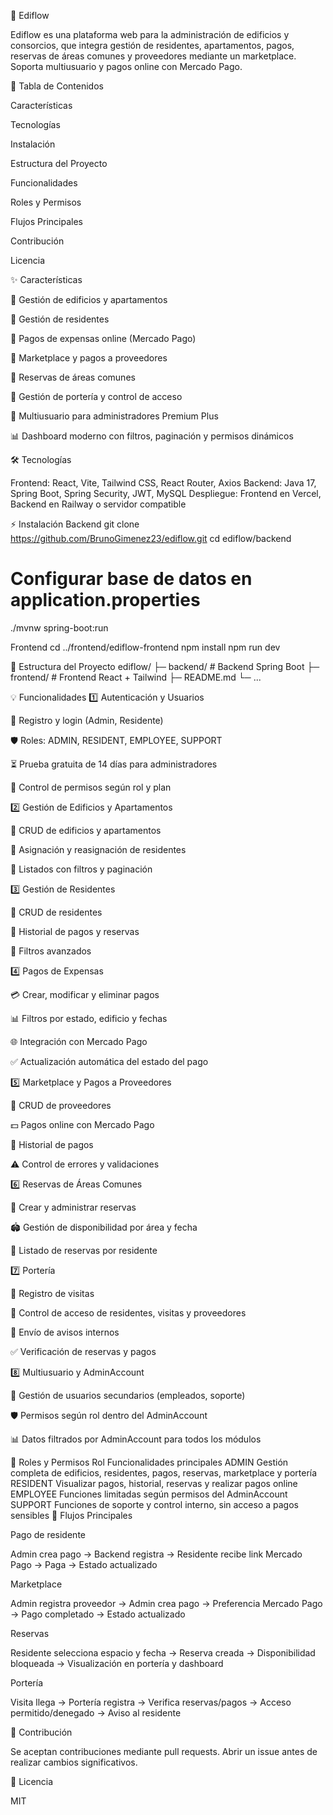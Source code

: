 🏢 Ediflow


Ediflow es una plataforma web para la administración de edificios y consorcios, que integra gestión de residentes, apartamentos, pagos, reservas de áreas comunes y proveedores mediante un marketplace. Soporta multiusuario y pagos online con Mercado Pago.

📌 Tabla de Contenidos

Características

Tecnologías

Instalación

Estructura del Proyecto

Funcionalidades

Roles y Permisos

Flujos Principales

Contribución

Licencia

✨ Características

🏢 Gestión de edificios y apartamentos

👤 Gestión de residentes

💸 Pagos de expensas online (Mercado Pago)

🛒 Marketplace y pagos a proveedores

📅 Reservas de áreas comunes

🔑 Gestión de portería y control de acceso

👥 Multiusuario para administradores Premium Plus

📊 Dashboard moderno con filtros, paginación y permisos dinámicos

🛠 Tecnologías

Frontend: React, Vite, Tailwind CSS, React Router, Axios
Backend: Java 17, Spring Boot, Spring Security, JWT, MySQL
Despliegue: Frontend en Vercel, Backend en Railway o servidor compatible

⚡ Instalación
Backend
git clone https://github.com/BrunoGimenez23/ediflow.git
cd ediflow/backend
# Configurar base de datos en application.properties
./mvnw spring-boot:run

Frontend
cd ../frontend/ediflow-frontend
npm install
npm run dev

📁 Estructura del Proyecto
ediflow/
├─ backend/               # Backend Spring Boot
├─ frontend/              # Frontend React + Tailwind
├─ README.md
└─ ...

💡 Funcionalidades
1️⃣ Autenticación y Usuarios

🔑 Registro y login (Admin, Residente)

🛡 Roles: ADMIN, RESIDENT, EMPLOYEE, SUPPORT

⏳ Prueba gratuita de 14 días para administradores

🔐 Control de permisos según rol y plan

2️⃣ Gestión de Edificios y Apartamentos

🏢 CRUD de edificios y apartamentos

👤 Asignación y reasignación de residentes

📄 Listados con filtros y paginación

3️⃣ Gestión de Residentes

👥 CRUD de residentes

💸 Historial de pagos y reservas

🔎 Filtros avanzados

4️⃣ Pagos de Expensas

💳 Crear, modificar y eliminar pagos

📊 Filtros por estado, edificio y fechas

🌐 Integración con Mercado Pago

✅ Actualización automática del estado del pago

5️⃣ Marketplace y Pagos a Proveedores

🛒 CRUD de proveedores

💵 Pagos online con Mercado Pago

📜 Historial de pagos

⚠️ Control de errores y validaciones

6️⃣ Reservas de Áreas Comunes

📅 Crear y administrar reservas

🏟 Gestión de disponibilidad por área y fecha

📄 Listado de reservas por residente

7️⃣ Portería

🚪 Registro de visitas

🔑 Control de acceso de residentes, visitas y proveedores

📢 Envío de avisos internos

✅ Verificación de reservas y pagos

8️⃣ Multiusuario y AdminAccount

👥 Gestión de usuarios secundarios (empleados, soporte)

🛡 Permisos según rol dentro del AdminAccount

📊 Datos filtrados por AdminAccount para todos los módulos

👥 Roles y Permisos
Rol	Funcionalidades principales
ADMIN	Gestión completa de edificios, residentes, pagos, reservas, marketplace y portería
RESIDENT	Visualizar pagos, historial, reservas y realizar pagos online
EMPLOYEE	Funciones limitadas según permisos del AdminAccount
SUPPORT	Funciones de soporte y control interno, sin acceso a pagos sensibles
🔄 Flujos Principales

Pago de residente

Admin crea pago → Backend registra → Residente recibe link Mercado Pago → Paga → Estado actualizado


Marketplace

Admin registra proveedor → Admin crea pago → Preferencia Mercado Pago → Pago completado → Estado actualizado


Reservas

Residente selecciona espacio y fecha → Reserva creada → Disponibilidad bloqueada → Visualización en portería y dashboard


Portería

Visita llega → Portería registra → Verifica reservas/pagos → Acceso permitido/denegado → Aviso al residente

🤝 Contribución

Se aceptan contribuciones mediante pull requests. Abrir un issue antes de realizar cambios significativos.

📄 Licencia

MIT
